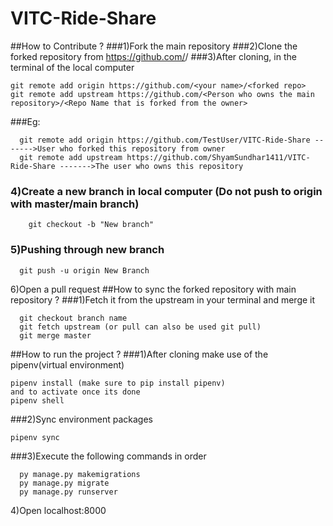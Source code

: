 # VITC-Ride-Share
##How to Contribute ?
###1)Fork the main repository
###2)Clone the forked repository from https://github.com/<your name>/<forked repo>
###3)After cloning, in the terminal of the local computer  

  ```
  git remote add origin https://github.com/<your name>/<forked repo>
  git remote add upstream https://github.com/<Person who owns the main repository>/<Repo Name that is forked from the owner>
  ``` 
  ###Eg:
  ```
    git remote add origin https://github.com/TestUser/VITC-Ride-Share ------->User who forked this repository from owner
    git remote add upstream https://github.com/ShyamSundhar1411/VITC-Ride-Share ------->The user who owns this repository
  ```
 ### 4)Create a new branch in local computer (Do not push to origin with master/main branch)
  ```
      git checkout -b "New branch"
  ```
 ### 5)Pushing through new branch
  ```
    git push -u origin New Branch
  ```
  6)Open a pull request 
 ##How to sync the forked repository with main repository ?
  ###1)Fetch it from the upstream in your terminal and merge it
  ```
    git checkout branch name
    git fetch upstream (or pull can also be used git pull)
    git merge master
  ```
  ##How to run the project ?
  ###1)After cloning make use of the pipenv(virtual environment)
  ```
  pipenv install (make sure to pip install pipenv)
  and to activate once its done
  pipenv shell
  ```
  ###2)Sync environment packages
  ```
  pipenv sync
  ```
  ###3)Execute the following commands in order
  ```
    py manage.py makemigrations
    py manage.py migrate
    py manage.py runserver
  ```
  4)Open localhost:8000
